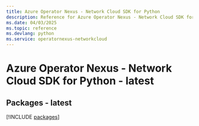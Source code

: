 ```yaml
---
title: Azure Operator Nexus - Network Cloud SDK for Python
description: Reference for Azure Operator Nexus - Network Cloud SDK for Python
ms.date: 04/03/2025
ms.topic: reference
ms.devlang: python
ms.service: operatornexus-networkcloud
---
```

# Azure Operator Nexus - Network Cloud SDK for Python - latest
## Packages - latest
[!INCLUDE [packages](operator-nexus---network-cloud-index.md)]